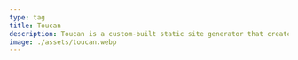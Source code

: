 ```yaml
---
type: tag
title: Toucan
description: Toucan is a custom-built static site generator that creates blog sites from Markdown files using Mustache templates. It's designed for simplicity and efficiency, making it easy to generate fast, static websites.
image: ./assets/toucan.webp
---
```

